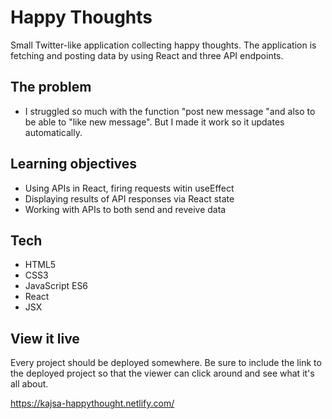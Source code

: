 # Happy Thoughts

Small Twitter-like application collecting happy thoughts. The application is fetching and posting data by using React and three API endpoints.

## The problem

- I struggled so much with the function "post new message "and also to be able to "like new message". But I made it work so it updates automatically.

## Learning objectives

- Using APIs in React, firing requests witin useEffect
- Displaying results of API responses via React state
- Working with APIs to both send and reveive data

## Tech

- HTML5
- CSS3
- JavaScript ES6
- React
- JSX

## View it live

Every project should be deployed somewhere. Be sure to include the link to the deployed project so that the viewer can click around and see what it's all about.

https://kajsa-happythought.netlify.com/
